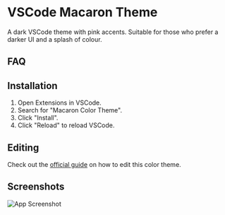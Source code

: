 
# VSCode Macaron Theme

A dark VSCode theme with pink accents. Suitable for those who prefer a darker UI and a splash of colour.

## FAQ

## Installation

1. Open Extensions in VSCode.
2. Search for "Macaron Color Theme".
3. Click "Install".
4. Click "Reload" to reload VSCode.

## Editing

Check out the [official guide](https://code.visualstudio.com/api/extension-guides/color-theme) on how to edit this color theme.


## Screenshots

![App Screenshot](https://via.placeholder.com/468x300?text=App+Screenshot+Here)

